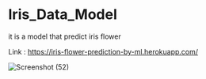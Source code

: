 # Iris_Data_Model

it is a model that predict iris flower

Link : https://iris-flower-prediction-by-ml.herokuapp.com/

![Screenshot (52)](https://user-images.githubusercontent.com/71753065/109395640-73624a80-7953-11eb-945d-0d54d2360ca1.png)
